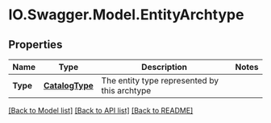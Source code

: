 # IO.Swagger.Model.EntityArchtype
## Properties

Name | Type | Description | Notes
------------ | ------------- | ------------- | -------------
**Type** | [**CatalogType**](CatalogType.md) | The entity type represented by this archtype | 

[[Back to Model list]](../README.md#documentation-for-models) [[Back to API list]](../README.md#documentation-for-api-endpoints) [[Back to README]](../README.md)

